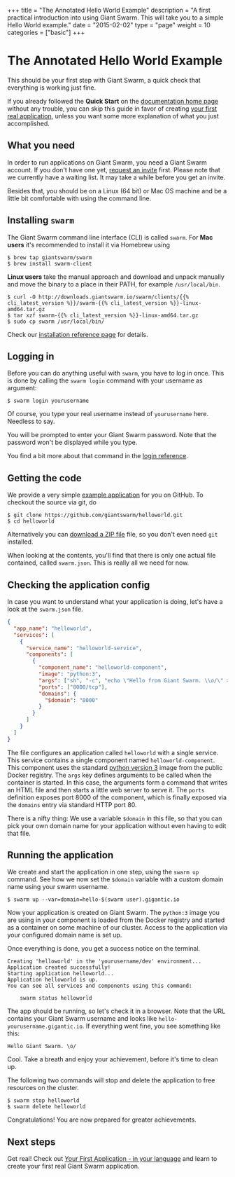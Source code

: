 +++
title = "The Annotated Hello World Example"
description = "A first practical introduction into using Giant Swarm. This will take you to a simple Hello World example."
date = "2015-02-02"
type = "page"
weight = 10
categories = ["basic"]
+++

# The Annotated Hello World Example

<p class="lead">This should be your first step with Giant Swarm, a quick check that everything is working just fine.</p>

If you already followed the __Quick Start__ on the [documentation home page](/) without any trouble, you can skip this guide in favor of creating [your first real application](/guides/your-first-application/), unless you want some more explanation of what you just accomplished.

## What you need

In order to run applications on Giant Swarm, you need a Giant Swarm account. If you don't have one yet, [request an invite](https://giantswarm.io) first. Please note that we currently have a waiting list. It may take a while before you get an invite.

Besides that, you should be on a Linux (64 bit) or Mac OS machine and be a little bit comfortable with using the command line.

## Installing `swarm`

The Giant Swarm command line interface (CLI) is called `swarm`. For __Mac users__ it's recommended to install it via Homebrew using

```nohighlight
$ brew tap giantswarm/swarm
$ brew install swarm-client
```

__Linux users__ take the manual approach and download and unpack manually and move the binary to a place in their PATH, for example `/usr/local/bin`.

```nohighlight
$ curl -O http://downloads.giantswarm.io/swarm/clients/{{% cli_latest_version %}}/swarm-{{% cli_latest_version %}}-linux-amd64.tar.gz
$ tar xzf swarm-{{% cli_latest_version %}}-linux-amd64.tar.gz
$ sudo cp swarm /usr/local/bin/
```

Check our [installation reference page](/reference/installation/) for details.

## Logging in

Before you can do anything useful with `swarm`, you have to log in once. This is done by calling the `swarm login` command with your username as argument:

```nohighlight
$ swarm login yourusername
```

Of course, you type your real username instead of `yourusername` here. Needless to say.

You will be prompted to enter your Giant Swarm password. Note that the password won't be displayed while you type.

You find a bit more about that command in the [login reference](/reference/login/).

## Getting the code

We provide a very simple [example application](https://github.com/giantswarm/helloworld) for you on GitHub. To checkout the source via git, do

```nohighlight
$ git clone https://github.com/giantswarm/helloworld.git
$ cd helloworld
```

Alternatively you can [download a ZIP file](https://github.com/giantswarm/helloworld/archive/master.zip) file, so you don't even need `git` installed.

When looking at the contents, you'll find that there is only one actual file contained, called `swarm.json`. This is really all we need for now.

## Checking the application config

In case you want to understand what your application is doing, let's have a look at the `swarm.json` file.

```json
{
  "app_name": "helloworld",
  "services": [
    {
      "service_name": "helloworld-service",
      "components": [
        {
          "component_name": "helloworld-component",
          "image": "python:3",
          "args": ["sh", "-c", "echo \"Hello from Giant Swarm. \\o/\" > index.html && python -m http.server"],
          "ports": ["8000/tcp"],
          "domains": {
            "$domain": "8000"
          }
        }
      ]
    }
  ]
}
``` 

The file configures an application called `helloworld` with a single service. This service contains a single component named `helloworld-component`. This component uses the standard [python version 3](https://registry.hub.docker.com/_/python/) image from the public Docker registry. The `args` key defines arguments to be called when the container is started. In this case, the arguments form a command that writes an HTML file and then starts a little web server to serve it. The `ports` definition exposes port 8000 of the component, which is finally exposed via the `domains` entry via standard HTTP port 80.

There is a nifty thing: We use a variable `$domain` in this file, so that you can pick your own domain name for your application without even having to edit that file.


## Running the application

We create and start the application in one step, using the `swarm up` command. See how we now set the `$domain` variable with a custom domain name using your swarm username.

```nohighlight
$ swarm up --var=domain=hello-$(swarm user).gigantic.io
```

Now your application is created on Giant Swarm. The `python:3` image you are using in your component is loaded from the Docker registry and started as a container on some machine of our cluster. Access to the application via your configured domain name is set up.

Once everything is done, you get a success notice on the terminal.

```nohighlight
Creating 'helloworld' in the 'yourusername/dev' environment...
Application created successfully!
Starting application helloworld...
Application helloworld is up.
You can see all services and components using this command:

    swarm status helloworld

```

The app should be running, so let's check it in a browser. Note that the URL contains your Giant Swarm username and looks like `hello-yourusername.gigantic.io`. If everything went fine, you see something like this:

```nohighlight
Hello Giant Swarm. \o/
```

Cool. Take a breath and enjoy your achievement, before it's time to clean up.

The following two commands will stop and delete the application to free resources on the cluster.

```nohighlight
$ swarm stop helloworld
$ swarm delete helloworld
```

Congratulations! You are now prepared for greater achievements.

## Next steps

Get real! Check out [Your First Application - in your language](/guides/your-first-application/) and learn to create your first real Giant Swarm application.
